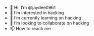 - 👋 Hi, I’m @jaydee0961
- 👀 I’m interested in hacking
- 🌱 I’m currently learning on hacking
- 💞️ I’m looking to collaborate on hacking
- 📫 How to reach me 

<!---
jaydee0961/jaydee0961 is a ✨ special ✨ repository because its `README.md` (this file) appears on your GitHub profile.
You can click the Preview link to take a look at your changes.
--->
